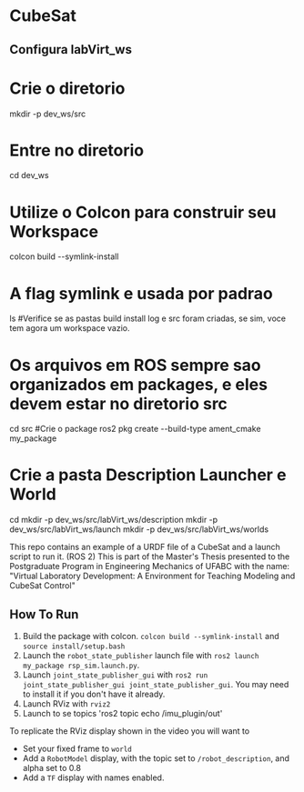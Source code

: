 # CubeSat


## Configura labVirt_ws

# Crie o diretorio
mkdir -p dev_ws/src
# Entre no diretorio
cd dev_ws
# Utilize o Colcon para construir seu Workspace
colcon build --symlink-install
# A flag symlink e usada por padrao
ls
#Verifice se as pastas build install log e src foram criadas, se sim, voce tem agora um workspace vazio.
# Os arquivos em ROS sempre sao organizados em packages, e eles devem estar no diretorio src
cd src
#Crie o package
ros2 pkg create --build-type ament_cmake my_package
# Crie a pasta Description Launcher e World
cd
mkdir -p dev_ws/src/labVirt_ws/description
mkdir -p dev_ws/src/labVirt_ws/launch
mkdir -p dev_ws/src/labVirt_ws/worlds

This repo contains an example of a URDF file of a CubeSat and a launch script to run it. (ROS 2)
This is part of the Master's Thesis presented to the Postgraduate Program in Engineering Mechanics of UFABC with the name: "Virtual Laboratory Development: A
Environment for Teaching Modeling and CubeSat Control"

## How To Run


1. Build the package with colcon. `colcon build --symlink-install` and `source install/setup.bash`
2. Launch the `robot_state_publisher` launch file with `ros2 launch my_package rsp_sim.launch.py`.
3. Launch `joint_state_publisher_gui` with `ros2 run joint_state_publisher_gui joint_state_publisher_gui`. You may need to install it if you don't have it already.
4. Launch RViz with `rviz2`
5. Launch to se topics 'ros2 topic echo /imu_plugin/out'


To replicate the RViz display shown in the video you will want to
- Set your fixed frame to `world`
- Add a `RobotModel` display, with the topic set to `/robot_description`, and alpha set to 0.8
- Add a `TF` display with names enabled.
